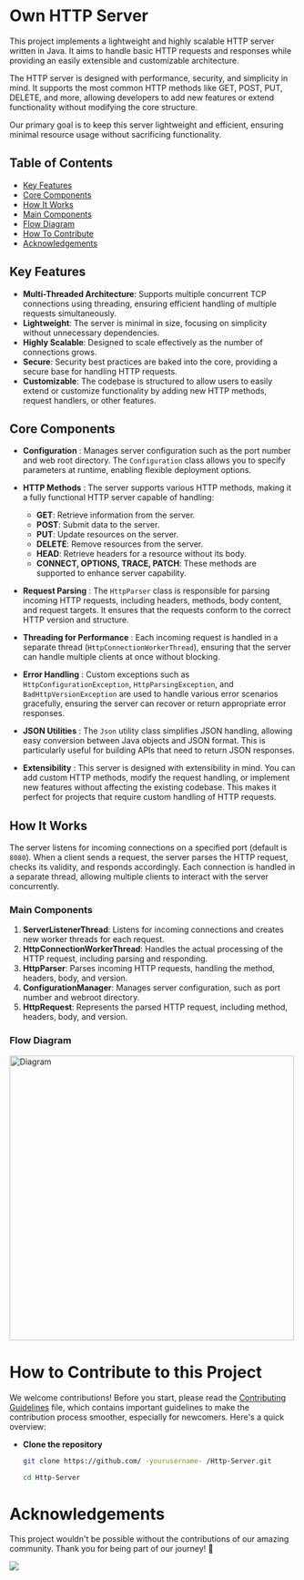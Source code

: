 # Own HTTP Server

This project implements a lightweight and highly scalable HTTP server written in Java. It aims to handle basic HTTP requests and responses while providing an easily extensible and customizable architecture.

The HTTP server is designed with performance, security, and simplicity in mind. It supports the most common HTTP methods like GET, POST, PUT, DELETE, and more, allowing developers to add new features or extend functionality without modifying the core structure.

Our primary goal is to keep this server lightweight and efficient, ensuring minimal resource usage without sacrificing functionality.

## Table of Contents

- [Key Features](#key-features)
- [Core Components](#core-components)
- [How It Works](#how-it-works)
- [Main Components](#main-components)
- [Flow Diagram](#flow-diagram)
- [How To Contribute](#how-to-contribute-to-this-project)
- [Acknowledgements](#acknowledgements)

## Key Features

- **Multi-Threaded Architecture**: Supports multiple concurrent TCP connections using threading, ensuring efficient handling of multiple requests simultaneously.
- **Lightweight**: The server is minimal in size, focusing on simplicity without unnecessary dependencies.
- **Highly Scalable**: Designed to scale effectively as the number of connections grows.
- **Secure**: Security best practices are baked into the core, providing a secure base for handling HTTP requests.
- **Customizable**: The codebase is structured to allow users to easily extend or customize functionality by adding new HTTP methods, request handlers, or other features.

## Core Components

- **Configuration** : Manages server configuration such as the port number and web root directory. The `Configuration` class allows you to specify parameters at runtime, enabling flexible deployment options.

- **HTTP Methods** : The server supports various HTTP methods, making it a fully functional HTTP server capable of handling:
  - **GET**: Retrieve information from the server.
  - **POST**: Submit data to the server.
  - **PUT**: Update resources on the server.
  - **DELETE**: Remove resources from the server.
  - **HEAD**: Retrieve headers for a resource without its body.
  - **CONNECT, OPTIONS, TRACE, PATCH**: These methods are supported to enhance server capability.

- **Request Parsing** : The `HttpParser` class is responsible for parsing incoming HTTP requests, including headers, methods, body content, and request targets. It ensures that the requests conform to the correct HTTP version and structure.

- **Threading for Performance** : Each incoming request is handled in a separate thread (`HttpConnectionWorkerThread`), ensuring that the server can handle multiple clients at once without blocking.

- **Error Handling** : Custom exceptions such as `HttpConfigurationException`, `HttpParsingException`, and `BadHttpVersionException` are used to handle various error scenarios gracefully, ensuring the server can recover or return appropriate error responses.

- **JSON Utilities** : The `Json` utility class simplifies JSON handling, allowing easy conversion between Java objects and JSON format. This is particularly useful for building APIs that need to return JSON responses.

- **Extensibility** : This server is designed with extensibility in mind. You can add custom HTTP methods, modify the request handling, or implement new features without affecting the existing codebase. This makes it perfect for projects that require custom handling of HTTP requests.

## How It Works

The server listens for incoming connections on a specified port (default is `8080`). When a client sends a request, the server parses the HTTP request, checks its validity, and responds accordingly. Each connection is handled in a separate thread, allowing multiple clients to interact with the server concurrently.

### Main Components

1. **ServerListenerThread**: Listens for incoming connections and creates new worker threads for each request.
2. **HttpConnectionWorkerThread**: Handles the actual processing of the HTTP request, including parsing and responding.
3. **HttpParser**: Parses incoming HTTP requests, handling the method, headers, body, and version.
4. **ConfigurationManager**: Manages server configuration, such as port number and webroot directory.
5. **HttpRequest**: Represents the parsed HTTP request, including method, headers, body, and version.
   
### Flow Diagram
<img src="https://github.com/ajaynegi45/Http-Server/blob/main/project-structure/httpserver.png" height="500px" alt="Diagram" />


# How to Contribute to this Project

We welcome contributions! Before you start, please read the [Contributing Guidelines](https://github.com/ajaynegi45/Http-Server/blob/main/contributing.md) file, which contains important guidelines to make the contribution process smoother, especially for newcomers.
Here's a quick overview:

- **Clone the repository**
  
   ``` bash
  git clone https://github.com/ -yourusername- /Http-Server.git

  cd Http-Server
  ```
  
# Acknowledgements

This project wouldn't be possible without the contributions of our amazing community. Thank you for being part of our journey! 🙌

<a href = "https://github.com/ajaynegi45/Http-Server/graphs/contributors">
  <img src = "https://contrib.rocks/image?repo=ajaynegi45/Http-Server"/>
</a>

<br/>


